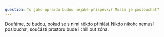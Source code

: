 ```yaml
---
question: To jako opravdu budou nějaké příspěvky? Musím je poslouchat?
---
```

Doufáme, že budou, pokud se s nimi někdo přihlásí. Nikdo nikoho nemusí poslouchat, součástí prostoru bude i chill out zóna.